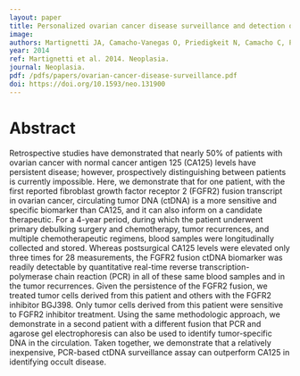 ```yaml
---
layout: paper
title: Personalized ovarian cancer disease surveillance and detection of candidate therapeutic drug target in circulating tumor DNA.
image: 
authors: Martignetti JA, Camacho-Vanegas O, Priedigkeit N, Camacho C, Pereira E, Lin L, Garnar-Wortzel L, Miller D, Losic B, Shah H, Liao J, Ma J, Lahiri P, Chee M, Schadt E, Dottino P.
year: 2014 
ref: Martignetti et al. 2014. Neoplasia.
journal: Neoplasia.
pdf: /pdfs/papers/ovarian-cancer-disease-surveillance.pdf
doi: https://doi.org/10.1593/neo.131900
---
```


# Abstract

Retrospective studies have demonstrated that nearly 50% of patients with ovarian cancer with normal cancer antigen 125 (CA125) levels have persistent disease; however, prospectively distinguishing between patients is currently impossible. Here, we demonstrate that for one patient, with the first reported fibroblast growth factor receptor 2 (FGFR2) fusion transcript in ovarian cancer, circulating tumor DNA (ctDNA) is a more sensitive and specific biomarker than CA125, and it can also inform on a candidate therapeutic. For a 4-year period, during which the patient underwent primary debulking surgery and chemotherapy, tumor recurrences, and multiple chemotherapeutic regimens, blood samples were longitudinally collected and stored. Whereas postsurgical CA125 levels were elevated only three times for 28 measurements, the FGFR2 fusion ctDNA biomarker was readily detectable by quantitative real-time reverse transcription-polymerase chain reaction (PCR) in all of these same blood samples and in the tumor recurrences. Given the persistence of the FGFR2 fusion, we treated tumor cells derived from this patient and others with the FGFR2 inhibitor BGJ398. Only tumor cells derived from this patient were sensitive to FGFR2 inhibitor treatment. Using the same methodologic approach, we demonstrate in a second patient with a different fusion that PCR and agarose gel electrophoresis can also be used to identify tumor-specific DNA in the circulation. Taken together, we demonstrate that a relatively inexpensive, PCR-based ctDNA surveillance assay can outperform CA125 in identifying occult disease.
